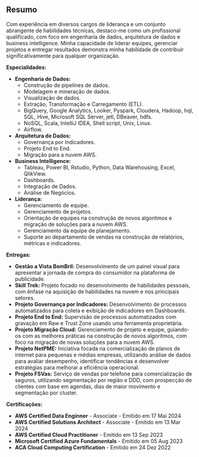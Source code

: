 ## Resumo

Com experiência em diversos cargos de liderança e um conjunto abrangente de habilidades técnicas, destaco-me como um profissional qualificado, com foco em engenharia de dados, arquitetura de dados e business intelligence. Minha capacidade de liderar equipes, gerenciar projetos e entregar resultados demonstra minha habilidade de contribuir significativamente para qualquer organização.

**Especialidades:**

* **Engenharia de Dados:**
    * Construção de pipelines de dados.
    * Modelagem e mineração de dados.
    * Visualização de dados.
    * Extração, Transformação e Carregamento (ETL).
    * BigQuery, Google Analytics, Looker, Pyspark, Cloudera, Hadoop, hql, SQL, Hive, Microsoft SQL Server, jetl, DBeaver, hdfs.
    * NoSQL, Scala, IntelliJ IDEA, Shell script, Unix, Linux.
    * Airflow.
* **Arquitetura de Dados:**
    * Governança por Indicadores.
    * Projeto End to End.
    * Migração para a nuvem AWS.
* **Business Intelligence:**
    * Tableau, Power BI, Rstudio, Python, Data Warehousing, Excel, QlikView.
    * Dashboards.
    * Integração de Dados.
    * Análise de Negócios.
* **Liderança:**
    * Gerenciamento de equipe.
    * Gerenciamento de projetos. 
    * Orientação de equipes na construção de novos algoritmos e migração de soluções para a nuvem AWS.
    * Gerenciamento da equipe de planejamento.
    * Suporte ao departamento de vendas na construção de relatórios, métricas e indicadores.

**Entregas:**

* **Gestão a Vista BomBril:** Desenvolvimento de um painel visual para apresentar a jornada de compra do consumidor na plataforma de publicidade.
* **Skill Trek:** Projeto focado no desenvolvimento de habilidades pessoais, com ênfase na aquisição de habilidades na nuvem e nos principais setores.
* **Projeto Governança por Indicadores:** Desenvolvimento de processos automatizados para coleta e exibição de indicadores em Dashboards.
* **Projeto End to End:** Supervisão de processos automatizados com gravação em Raw e Trust Zone usando uma ferramenta proprietária.
* **Projeto Migração Cloud:** Gerenciamento de projeto e equipe, guiando-os com as melhores práticas na construção de novos algoritmos, com foco na migração de novas soluções para a nuvem AWS.
* **Projeto NetPME:** Iniciativa focada na comercialização de planos de internet para pequenas e médias empresas, utilizando análise de dados para avaliar desempenho, identificar tendências e desenvolver estratégias para melhorar a eficiência operacional.
* **Projeto FSVas:** Serviço de vendas por telefone para comercialização de seguros, utilizando segmentação por região e DDD, com prospecção de clientes com base em agendas, dias de maior movimento e segmentação por cluster.

**Certificações:**

* **AWS Certified Data Enginner** - Associate - Emitido em 17 Mai 2024
* **AWS Certified Solutions Architect** - Associate - Emitido em 13 Mar 2024
* **AWS Certified Cloud Practitioner** - Emitido em 13 Sep 2023
* **Microsoft Certified Azure Fundamentals** - Emitido em 05 Aug 2023
* **ACA Cloud Computing Certification** - Emitido em 24 Dez 2022
